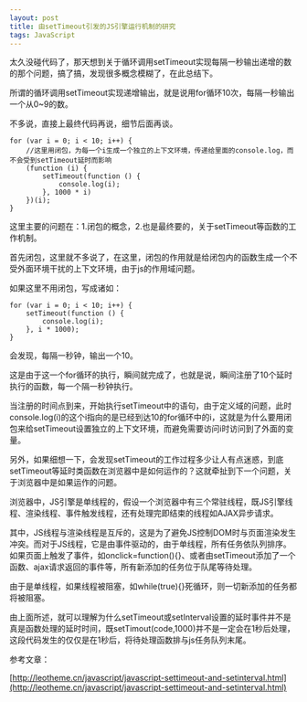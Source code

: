 ```yaml
---
layout: post
title: 由setTimeout引发的JS引擎运行机制的研究
tags: JavaScript
---
```


太久没碰代码了，那天想到关于循环调用setTimeout实现每隔一秒输出递增的数的那个问题，搞了搞，发现很多概念模糊了，在此总结下。

<!--more-->

所谓的循环调用setTimeout实现递增输出，就是说用for循环10次，每隔一秒输出一个从0~9的数。

不多说，直接上最终代码再说，细节后面再谈。


    for (var i = 0; i < 10; i++) {
        //这里用闭包，为每一个i生成一个独立的上下文环境，传递给里面的console.log，而不会受到setTimeout延时而影响
        (function (i) {
            setTimeout(function () {
                console.log(i);
            }, 1000 * i)
        })(i);
    }


这里主要的问题在：1.闭包的概念，2.也是最终要的，关于setTimeout等函数的工作机制。

首先闭包，这里就不多说了，在这里，闭包的作用就是给闭包内的函数生成一个不受外面环境干扰的上下文环境，由于js的作用域问题。

如果这里不用闭包，写成诸如：

    
    for (var i = 0; i < 10; i++) {
        setTimeout(function () {
            console.log(i);
        }, i * 1000);
    }


会发现，每隔一秒钟，输出一个10。

这是由于这一个for循环的执行，瞬间就完成了，也就是说，瞬间注册了10个延时执行的函数，每一个隔一秒钟执行。

当注册的时间点到来，开始执行setTimeout中的语句，由于定义域的问题，此时console.log(i)的这个i指向的是已经到达10的for循环中的i，这就是为什么要用闭包来给setTimeout设置独立的上下文环境，而避免需要访问i时访问到了外面的变量。

另外，如果细想一下，会发现setTimeout的工作过程多少让人有点迷惑，到底setTimeout等延时类函数在浏览器中是如何运作的？这就牵扯到下一个问题，关于浏览器中是如果运作的问题。

浏览器中，JS引擎是单线程的，假设一个浏览器中有三个常驻线程，既JS引擎线程、渲染线程、事件触发线程，还有处理完即结束的线程如AJAX异步请求。

其中，JS线程与渲染线程是互斥的，这是为了避免JS控制DOM时与页面渲染发生冲突。而对于JS线程，它是由事件驱动的，由于单线程，所有任务依队列排序。如果页面上触发了事件，如onclick=function(){}、或者由setTimeout添加了一个函数、ajax请求返回的事件等，所有新添加的任务位于队尾等待处理。

由于是单线程，如果线程被阻塞，如while(true){}死循环，则一切新添加的任务都将被阻塞。

由上面所述，就可以理解为什么setTimeout或setInterval设置的延时事件并不是真是函数处理的延时时间，既setTimout(code,1000)并不是一定会在1秒后处理，这段代码发生的仅仅是在1秒后，将待处理函数排与js任务队列末尾。

参考文章：

[http://leotheme.cn/javascript/javascript-settimeout-and-setinterval.html](http://leotheme.cn/javascript/javascript-settimeout-and-setinterval.html)
